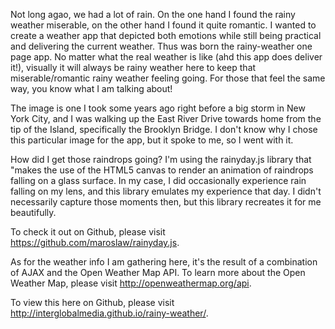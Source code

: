 Not long agao, we had a lot of rain. On the one hand I found the rainy weather miserable, on the other hand I found it quite romantic. I wanted to create a weather app that depicted both emotions while still being practical and delivering the current weather. Thus was born the rainy-weather one page app. No matter what the real weather is like (ahd this app does deliver it!), visually it will always be rainy weather here to keep that miserable/romantic rainy weather feeling going. For those that feel the same way, you know what I am talking about!

The image is one I took some years ago right before a big storm in New York City, and I was walking up the East River Drive towards home from the tip of the Island, specifically the Brooklyn Bridge. I don't know why I chose this particular image for the app, but it spoke to me, so I went with it.

How did I get those raindrops going? I'm using the rainyday.js library that "makes the use of the HTML5 canvas to render an animation of raindrops falling on a glass surface. In my case, I did occasionally experience rain falling on my lens, and this library emulates my experience that day. I didn't necessarily capture those moments then, but this library recreates it for me beautifully.

To check it out on Github, please visit https://github.com/maroslaw/rainyday.js.

As for the weather info I am gathering here, it's the result of a combination of AJAX and the Open Weather Map API. To learn more about the Open Weather Map, please visit http://openweathermap.org/api.

To view this here on Github, please visit http://interglobalmedia.github.io/rainy-weather/.